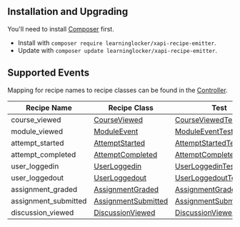 ## Installation and Upgrading
You'll need to install [Composer](https://getcomposer.org/) first.

- Install with `composer require learninglocker/xapi-recipe-emitter`.
- Update with `composer update learninglocker/xapi-recipe-emitter`.


## Supported Events
Mapping for recipe names to recipe classes can be found in the [Controller](../src/Controller.php).

Recipe Name | Recipe Class | Test
--- | --- | ---
course_viewed | [CourseViewed](../src/events/CourseViewed.php) | [CourseViewedTest](../tests/CourseViewedTest.php)
module_viewed | [ModuleEvent](../src/events/ModuleViewed.php) | [ModuleEventTest](../tests/ModuleViewedTest.php)
attempt_started | [AttemptStarted](../src/events/AttemptStarted.php) | [AttemptStartedTest](../tests/AttemptStartedTest.php)
attempt_completed | [AttemptCompleted](../src/events/AttemptCompleted.php) | [AttemptCompletedTest](../tests/AttemptCompletedTest.php)
user_loggedin | [UserLoggedin](../src/events/UserLoggedin.php) | [UserLoggedinTest](../tests/UserLoggedinTest.php)
user_loggedout | [UserLoggedout](../src/events/UserLoggedout.php) | [UserLoggedoutTest](../tests/UserLoggedoutTest.php)
assignment_graded | [AssignmentGraded](../src/events/AssignmentGraded.php) | [AssignmentGradedTest](../tests/AssignmentGradedTest.php)
assignment_submitted | [AssignmentSubmitted](../src/events/AssignmentSubmitted.php) | [AssignmentSubmittedTest](../tests/AssignmentSubmittedTest.php)
discussion_viewed | [DiscussionViewed](../src/events/DicussionViewed.php) | [DiscussionViewedTest](../tests/DiscussionViewedTest.php)

